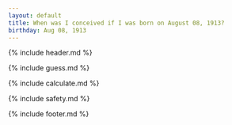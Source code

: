 ```yaml
---
layout: default
title: When was I conceived if I was born on August 08, 1913?
birthday: Aug 08, 1913
---
```


{% include header.md %}

{% include guess.md %}

{% include calculate.md %}

{% include safety.md %}

{% include footer.md %}



